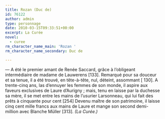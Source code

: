 ```yaml
---
title: Rozan (Duc de)
id: 76122
author: admin
type: personnage
date: 2010-03-15T09:33:51+00:00
excerpt: La Curée
novel:
  - curee
rm_character_name_main: 'Rozan '
rm_character_name_secondary: Duc de

---
```

— A été le premier amant de Renée Saccard, grâce à l&rsquo;obligeant intermédiaire de madame de Lauwerens [133]. Remarqué pour sa douceur et sa tenue, il a été trouvé, en tête-à-tête, nul, déteint, assommant [ 130]. A trente-cinq ans, las d&rsquo;ennuyer les femmes de son monde, il aspire aux faveurs exclusives de Laure d&rsquo;Aurigny ; mais, tenu en laisse par la duchesse sa mère, il se met entre les mains de l&rsquo;usurier Larsonneau, qui lui fait des prêts à cinquante pour cent [254] Devenu maître de son patrimoine, il laisse cinq cent mille francs aux mains de Laure et mange son second demi-million avec Blanche Müller [313]. _(La Curée.)_
